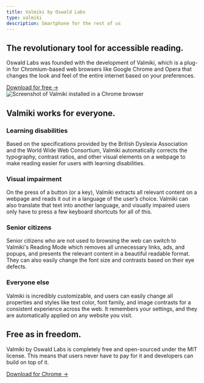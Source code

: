 ```yaml
---
title: Valmiki by Oswald Labs
type: valmiki
description: Smartphone for the rest of us
---
```


<section class="hero">
	<div class="container">
		<div class="row">
			<div class="col-md-6">
				<h1>The revolutionary tool for accessible reading.</h1>
				<p class="intro-para">Oswald Labs was founded with the development of Valmiki, which is a plug-in for Chromium-based web browsers like Google Chrome and Opera that changes the look and feel of the entire internet based on your preferences.</p>
				<div>
					<a href="https://chrome.google.com/webstore/detail/oswald/ibonfikdhfajjmcaoiecaoaomnngamfn?utm_source=oswald_labs&utm_medium=website&utm_campaign=external_link&utm_content=oswaldlabs.com" class="btn btn-success">Download for free &rarr;</a>
				</div>
			</div>
			<div class="col-md-6">
				<img alt="Screenshot of Valmiki installed in a Chrome browser" class="hero-image" src="/images/mockups/valmiki.png">
			</div>
		</div>
	</div>
</section>
<section>
	<div class="container">
		<h2 class="text-center mb-5">Valmiki works for everyone.</h2>
		<div class="row">
			<div class="col-md-6 d-flex align-items-center mb-5">
				<div>
					<h3 class="subheading">Learning disabilities</h3>
					<p>Based on the specifications provided by the British Dyslexia Association and the World Wide Web Consortium, Valmiki automatically corrects the typography, contrast ratios, and other visual elements on a webpage to make reading easier for users with learning disabilities.</p>
				</div>
			</div>
			<div class="col-md-6 d-flex align-items-center mb-5">
				<div>
					<h3 class="subheading">Visual impairment</h3>
					<p>On the press of a button (or a key), Valmiki extracts all relevant content on a webpage and reads it out in a language of the user’s choice. Valmiki can also translate that text into another language, and visually impaired users only have to press a few keyboard shortcuts for all of this.</p>
				</div>
			</div>
			<div class="col-md-6 d-flex align-items-center mb-5">
				<div>
					<h3 class="subheading">Senior citizens</h3>
					<p>Senior citizens who are not used to browsing the web can switch to Valmiki's Reading Mode which removes all unnecessary links, ads, and popups, and presents the relevant content in a beautiful readable format. They can also easily change the font size and contrasts based on their eye defects.</p>
				</div>
			</div>
			<div class="col-md-6 d-flex align-items-center mb-5">
				<div>
					<h3 class="subheading">Everyone else</h3>
					<p>Valmiki is incredibly customizable, and users can easily change all properties and styles like text color, font family, and image contrasts for a consistent experience across the web. It remembers your settings, and they are automatically applied on any website you visit.</p>
				</div>
			</div>
		</div>
	</div>
</section>
<section class="text-center d-flex justify-content-center align-items-center bg">
	<div>
		<h2 class="display-4">Free as in freedom.</h2>
		<p class="mt-4 mb-4">Valmiki by Oswald Labs is completely free and open-sourced under the MIT license. This means that users never have to pay for it and developers can build on top of it.</p>
		<a class="btn btn-success btn-lg" href="https://chrome.google.com/webstore/detail/oswald/ibonfikdhfajjmcaoiecaoaomnngamfn">Download for Chrome &rarr;</a>
	</div>
</section>